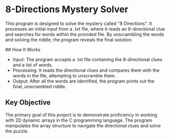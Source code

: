 # 8-Directions Mystery Solver

This program is designed to solve the mystery called "8 Directions". It processes an initial input from a .txt file, where it reads an 8-directional clue and searches for words within the provided file. By unscrambling the words and solving the riddle, the program reveals the final solution.

## How It Works

- Input: The program accepts a .txt file containing the 8-directional clues and a list of words.
- Processing: It reads the directional clues and compares them with the words in the file, attempting to unscramble them.
- Output: After all the words are identified, the program prints out the final, unscrambled riddle.

## Key Objective
The primary goal of this project is to demonstrate proficiency in working with 2D dynamic arrays in the C programming language. The program manipulates the array structure to navigate the directional clues and solve the puzzle.
